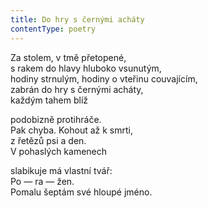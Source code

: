 ```yaml
---
title: Do hry s černými acháty
contentType: poetry
---
```


<section>

Za stolem, v tmě přetopené,  
s rakem do hlavy hluboko vsunutým,  
hodiny strnulým, hodiny o vteřinu couvajícím,  
zabrán do hry s černými acháty,  
každým tahem blíž

podobizně protihráče.  
Pak chyba. Kohout až k smrti,  
z řetězů psi a den.  
V pohaslých kamenech

slabikuje má vlastní tvář:  
Po — ra — žen.  
Pomalu šeptám své hloupé jméno.

</section>

